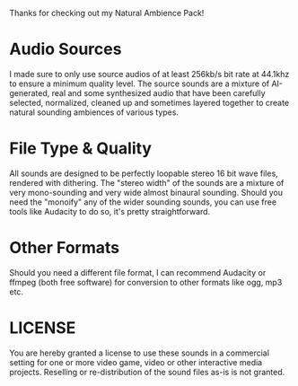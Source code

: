 Thanks for checking out my Natural Ambience Pack!

# Audio Sources
I made sure to only use source audios of at least 256kb/s bit rate at 44.1khz to ensure a minimum quality level. The source sounds are a mixture of AI-generated, real and some synthesized audio that have been carefully selected, normalized, cleaned up and sometimes layered together to create natural sounding ambiences of various types.

# File Type & Quality
All sounds are designed to be perfectly loopable stereo 16 bit wave files, rendered with dithering.
The "stereo width" of the sounds are a mixture of very mono-sounding and very wide almost binaural sounding. Should you need the "monoify" any of the wider sounding sounds, you can use free tools like Audacity to do so, it's pretty straightforward.

# Other Formats
Should you need a different file format, I can recommend Audacity or ffmpeg (both free software) for conversion to other formats like ogg, mp3 etc.

# LICENSE
You are hereby granted a license to use these sounds in a commercial setting for one or more video game, video or other interactive media projects. Reselling or re-distribution of the sound files as-is is not granted.
